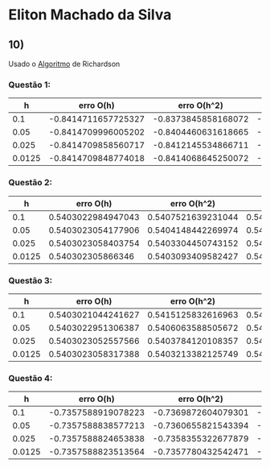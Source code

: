 # Eliton Machado da Silva

## 10)

Usado o [Algoritmo](https://github.com/EMachad0/P1ANN/blob/master/Questao9/richardson.py) de Richardson

### Questão 1:
|h|erro O(h)|erro O(h^2)|erro O(h^4)|
|--|--|--|--|
|0.1|-0.8414711657725327|-0.8373845858168072|-0.8415612982761268|
|0.05|-0.8414709996005202|-0.8404460631618665|-0.8414760256460218|
|0.025|-0.8414709858560717|-0.8412145534866711|-0.8414712906281198|
|0.0125|-0.8414709848774018|-0.8414068645250072|-0.8414710037781957|

### Questão 2:
|h|erro O(h)|erro O(h^2)|erro O(h^4)|
|--|--|--|--|
|0.1|0.5403022984947043|0.5407521639231044|0.5403005070032606|
|0.05|0.5403023054177906|0.5404148442269974|0.540302193338656|
|0.025|0.5403023058403754|0.5403304450743152|0.5403022988334759|
|0.0125|0.540302305866346|0.5403093409582427|0.540302305428446|

### Questão 3:
|h|erro O(h)|erro O(h^2)|erro O(h^4)|
|--|--|--|--|
|0.1|0.5403021044241627|0.5415125832616963|0.5402663631130586|
|0.05|0.5403022951306387|0.5406063588505672|0.5403000445577247|
|0.025|0.5403023052557566|0.5403784120108357|0.5403021643022908|
|0.0125|0.5403023058317388|0.5403213382125749|0.5403022970166111|

### Questão 4:
|h|erro O(h)|erro O(h^2)|erro O(h^4)|
|--|--|--|--|
|0.1|-0.7357588919078223|-0.7369872604079301|-0.7357680241529193|
|0.05|-0.7357588838577213|-0.7360655821543394|-0.7357594849270432|
|0.025|-0.7357588824653838|-0.7358355322677879|-0.7357589204984263|
|0.0125|-0.7357588823513564|-0.7357780432542471|-0.7357588847353493|

